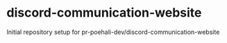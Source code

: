 # discord-communication-website

Initial repository setup for pr-poehali-dev/discord-communication-website
